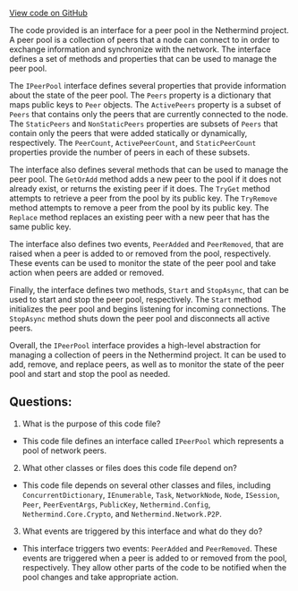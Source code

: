 [View code on GitHub](https://github.com/NethermindEth/nethermind/src/Nethermind/Nethermind.Network/IPeerPool.cs)

The code provided is an interface for a peer pool in the Nethermind project. A peer pool is a collection of peers that a node can connect to in order to exchange information and synchronize with the network. The interface defines a set of methods and properties that can be used to manage the peer pool.

The `IPeerPool` interface defines several properties that provide information about the state of the peer pool. The `Peers` property is a dictionary that maps public keys to `Peer` objects. The `ActivePeers` property is a subset of `Peers` that contains only the peers that are currently connected to the node. The `StaticPeers` and `NonStaticPeers` properties are subsets of `Peers` that contain only the peers that were added statically or dynamically, respectively. The `PeerCount`, `ActivePeerCount`, and `StaticPeerCount` properties provide the number of peers in each of these subsets.

The interface also defines several methods that can be used to manage the peer pool. The `GetOrAdd` method adds a new peer to the pool if it does not already exist, or returns the existing peer if it does. The `TryGet` method attempts to retrieve a peer from the pool by its public key. The `TryRemove` method attempts to remove a peer from the pool by its public key. The `Replace` method replaces an existing peer with a new peer that has the same public key.

The interface also defines two events, `PeerAdded` and `PeerRemoved`, that are raised when a peer is added to or removed from the pool, respectively. These events can be used to monitor the state of the peer pool and take action when peers are added or removed.

Finally, the interface defines two methods, `Start` and `StopAsync`, that can be used to start and stop the peer pool, respectively. The `Start` method initializes the peer pool and begins listening for incoming connections. The `StopAsync` method shuts down the peer pool and disconnects all active peers.

Overall, the `IPeerPool` interface provides a high-level abstraction for managing a collection of peers in the Nethermind project. It can be used to add, remove, and replace peers, as well as to monitor the state of the peer pool and start and stop the pool as needed.
## Questions: 
 1. What is the purpose of this code file?
- This code file defines an interface called `IPeerPool` which represents a pool of network peers.

2. What other classes or files does this code file depend on?
- This code file depends on several other classes and files, including `ConcurrentDictionary`, `IEnumerable`, `Task`, `NetworkNode`, `Node`, `ISession`, `Peer`, `PeerEventArgs`, `PublicKey`, `Nethermind.Config`, `Nethermind.Core.Crypto`, and `Nethermind.Network.P2P`.

3. What events are triggered by this interface and what do they do?
- This interface triggers two events: `PeerAdded` and `PeerRemoved`. These events are triggered when a peer is added to or removed from the pool, respectively. They allow other parts of the code to be notified when the pool changes and take appropriate action.